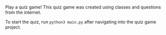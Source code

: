 Play a quiz game!
This quiz game was created using classes and questions from the internet.

To start the quiz, run `python3 main.py` after navigating into the quiz game project.